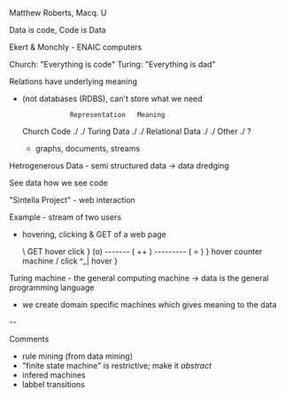 Matthew Roberts, Macq. U

Data is code, Code is Data

Ekert & Monchly - ENAIC computers

Church: "Everything is code" 
Turing: "Everything is dad"

Relations have underlying meaning
 - (not databases (RDBS), can't store what we need

                   Representation   Meaning
    Church Code         ./            ./
    Turing Data         ./            ./
    Relational Data     ./            ./
     Other              ./            ?
     - graphs, documents, streams

Hetrogenerous Data - semi structured data 
 -> data dredging

See data how we see code

"Sintella Project" - web interaction

Example - stream of two users
 - hovering, clicking & GET of a web page 

    \ GET    hover             click          }
       (o)  -------  ( ++ )  --------- ( = )  }  hover counter machine
    / click            ^_| hover              }


Turing machine - the general computing machine 
  -> data is     the general programming language

 - we create domain specific machines which gives meaning to the data

--


Comments 
 - rule mining (from data mining)
 - "finite state machine" is restrictive; make it *abstract*
 - infered machines
 - labbel transitions


